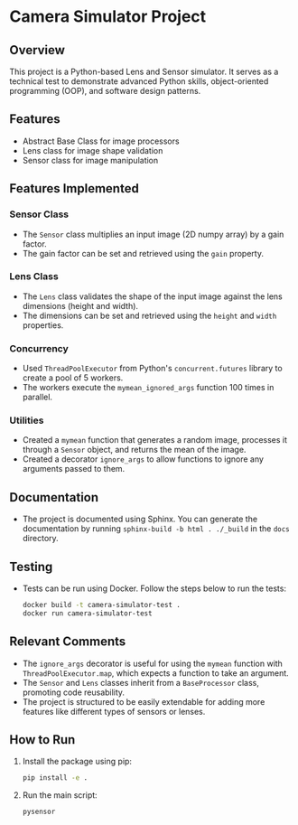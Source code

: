 # Camera Simulator Project

## Overview
This project is a Python-based Lens and Sensor simulator. It serves as a technical test to demonstrate advanced Python skills, object-oriented programming (OOP), and software design patterns.

## Features
- Abstract Base Class for image processors
- Lens class for image shape validation
- Sensor class for image manipulation

## Features Implemented

### Sensor Class

- The `Sensor` class multiplies an input image (2D numpy array) by a gain factor.
- The gain factor can be set and retrieved using the `gain` property.

### Lens Class

- The `Lens` class validates the shape of the input image against the lens dimensions (height and width).
- The dimensions can be set and retrieved using the `height` and `width` properties.

### Concurrency

- Used `ThreadPoolExecutor` from Python's `concurrent.futures` library to create a pool of 5 workers.
- The workers execute the `mymean_ignored_args` function 100 times in parallel.

### Utilities

- Created a `mymean` function that generates a random image, processes it through a `Sensor` object, and returns the mean of the image.
- Created a decorator `ignore_args` to allow functions to ignore any arguments passed to them.

## Documentation

- The project is documented using Sphinx. You can generate the documentation by running `sphinx-build -b html . ./_build` in the `docs` directory.

## Testing

- Tests can be run using Docker. Follow the steps below to run the tests:

    ```bash
    docker build -t camera-simulator-test .
    docker run camera-simulator-test
    ```

## Relevant Comments

- The `ignore_args` decorator is useful for using the `mymean` function with `ThreadPoolExecutor.map`, which expects a function to take an argument.
- The `Sensor` and `Lens` classes inherit from a `BaseProcessor` class, promoting code reusability.
- The project is structured to be easily extendable for adding more features like different types of sensors or lenses.

## How to Run

1. Install the package using pip:

    ```bash
    pip install -e .
    ```

2. Run the main script:

    ```bash
    pysensor
    ```

